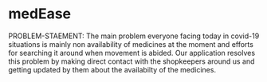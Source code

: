 # medEase

PROBLEM-STAEMENT: The main problem everyone facing today in covid-19  situations is mainly non availability of medicines at the moment and efforts for searching it around when movement is abided.
Our application resolves this problem by making direct contact with the shopkeepers around us and getting updated by them about the availabilty of the medicines.

